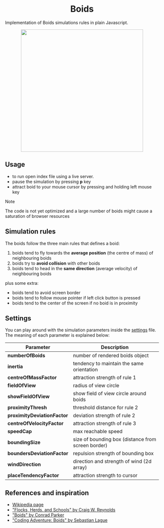 

<h1 align="center">Boids</h1>
<p>Implementation of Boids simulations rules in plain Javascript. </p>
<div align="center"><img src="https://github.com/Ghiiso/Boids/assets/60933826/f8c18c65-feb5-4dc3-88d9-50f1a9fdec2a" height="400"></div>

## Usage 
- to run open index file using a live server. 
- pause the simulation by pressing **p** key
- attract boid to your mouse cursor by pressing and holding left mouse key

> [!NOTE]
> The code is not yet optimized and a large number of boids might cause a saturation of browser resources

## Simulation rules
The boids follow the three main rules that defines a boid:

1) boids tend to fly towards the <b>average position</b> (the centre of mass) of neighbouring boids
1) boids try to <b>avoid collision</b> with other boids
1) boids tend to head in the <b>same direction</b> (average velocity) of neighbouring boids

plus some extra:

- boids tend to avoid screen border
- boids tend to follow mouse pointer if left click button is pressed
- boids tend to the center of the screen if no boid is in proximity

## Settings
You can play around with the simulation parameters inside the [settings](./settings.json) file. The meaning of each parameter is explained below:

|Parameter|Description
|-|-
|**numberOfBoids**| number of rendered boids object 
| **inertia** |  tendency to maintain the same orientation
| **centreOfMassFactor** |  attraction strength of rule 1
| **fieldOfView** |  radius of view circle
| **showFieldOfView** |  show field of view circle around boids
| **proximityThresh** |  threshold distance for rule 2
| **proximityDeviationFactor** |  deviation strength of rule 2
| **centreOfVelocityFactor** |  attraction strength of rule 3
| **speedCap** |  max reachable speed
| **boundingSize** |  size of bounding box (distance from screen border)
| **boundersDeviationFactor** |  repulsion strength of bounding box
| **windDirection** | 	 direction and strength of wind (2d array)
| **placeTendencyFactor** |  attraction strength to cursor

## References and inspiration
- [Wikipedia page](https://en.wikipedia.org/wiki/Boids)
- ["Flocks, Herds, and Schools" by Craig W. Reynolds](https://www.cs.toronto.edu/~dt/siggraph97-course/cwr87/)
- ["Boids" by Conrad Parker](https://vergenet.net/~conrad/boids/pseudocode.html)
- ["Coding Adventure: Boids" by Sebastian Lague](https://www.youtube.com/watch?v=bqtqltqcQhw)
